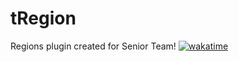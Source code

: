 # tRegion
Regions plugin created for Senior Team!
[![wakatime](https://wakatime.com/badge/user/0f7a797c-9b05-44ce-8c12-db8dc20ccc51/project/a8ae4ebe-8d56-44ca-93d1-b949bcf9c6b0.svg)](https://wakatime.com/badge/user/0f7a797c-9b05-44ce-8c12-db8dc20ccc51/project/a8ae4ebe-8d56-44ca-93d1-b949bcf9c6b0)
